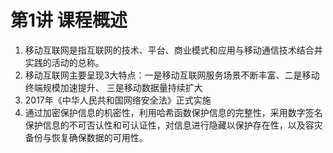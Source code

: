 # 第1讲 课程概述

1. 移动互联网是指互联网的技术、平台、商业模式和应用与移动通信技术结合并实践的活动的总称。
2. 移动互联网主要呈现3大特点：一是移动互联网服务场景不断丰富、二是移动终端规模加速提升、 三是移动数据量持续扩大
3. 2017年《中华人民共和国网络安全法》正式实施
4. 通过加密保护信息的机密性，利用哈希函数保护信息的完整性，采用数字签名保护信息的不可否认性和可认证性，对信息进行隐藏以保护存在性，以及容灾备份与恢复确保数据的可用性。

